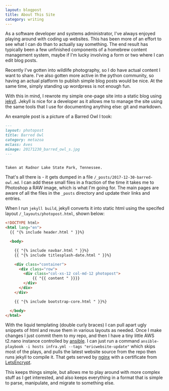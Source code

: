 ```yaml
---
layout: blogpost 
title: About This Site
category: writing
---
```


As a software developer and systems administrator, I've always enjoyed 
playing around with coding up websites. This has been more of an effort to
see what I can do than to actually say something. The end result has typically
been a few unfinished components of a homebrew content management system,
maybe if I'm lucky involving a form or two where I can edit blog posts.

Recently I've gotten into wildlife photography, so I do have actual content
I want to share. I've also gotten more active in the python community, so
having an actual platform to publish simple blog posts would be nice. At the
same time, simply standing up wordpress is not enough fun.

With this in mind, I rewrote my simple one-page site into a static
blog using [jekyll](https://jekyllrb.com/). Jekyll is nice for a developer as
it allows me to manage the site using the same tools that I use for
documenting anything else: git and markdown.

An example post is a picture of a Barred Owl I took:

```markdown
---
layout: photopost
title: Barred Owl
category: metazoa
mclass: Aves
mimage: 20171230_barred_owl_s.jpg
---


Taken at Radnor Lake State Park, Tennessee.
```

That's all there is - it gets dumped in a file
`/_posts/2017-12-30-barred-owl.md`. I can add these small files in a fraction
of the time it takes me to Photoshop a RAW image, which is what I'm going for.
The main pages are aware of all the files in the `_posts` directory and update
their links and entries. 

When I run `jekyll build`, jekyll converts it into static html
using the specifed layout `/_layouts/photopost.html`, shown below:

```html
<!DOCTYPE html>
<html lang="en">
  {{ "{% include header.html " }}%}

  <body>

    {{ "{% include navbar.html " }}%}
    {{ "{% include titlesplash-date.html " }}%}

    <div class="container">
      <div class="row">
        <div class="col-xs-12 col-md-12 photopost">
            {{ "{{ content " }}}}
        </div>
      </div>
    </div>

    {{ "{% include bootstrap-core.html " }}%}

  </body>
</html>
```

With the liquid templating (double curly braces) I can pull apart ugly
snippets of html and reuse them in various layouts as needed.
Once I make changes I just commit them to my repo, and then I have a
tiny little AWS t2.nano instance controlled by
[ansible](https://www.ansible.com/). I can just run a command
`ansible-playbook -i hosts infra.yml --tags "ericwebsite-update"` which
skips most of the plays, and pulls the latest website source from the
repo then runs jekyll to compile it. That gets served by
[nginx](https://www.nginx.com/) with a certificate from
[LetsEncrypt](https://letsencrypt.org/).

This keeps things simple, but allows me to play around with more complex
stuff as I get interested, and also keeps everything in a format that
is simple to parse, manipulate, and migrate to something else.
